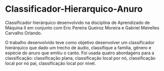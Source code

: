 # Classificador-Hierarquico-Anuro
Classificador hierárquico desenvolvido na disciplina de Aprendizado de Máquina II em conjunto com Eric Pereira Queiroz Moreira e Gabriel Meirelles Carvalho Orlando.

O trabalho desenvolvido teve como objetivo desenvolver um classificador hierárquico que dado um trecho de áudio, classifique a família, gênero e espécie do anuro que emitiu o canto. Foi usada quatro abordagens para a classificação: classificação plana, classificação local por nó, classificação local por nó pai, classificação local por nível.
